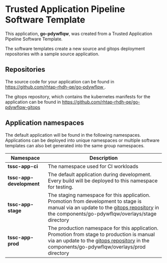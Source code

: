 # Trusted Application Pipeline Software Template

This application, **go-pdywflqw**, was created from a Trusted Application Pipeline Software Template.

The software templates create a new source and gitops deployment repositories with a sample source application. 

## Repositories

The source code for your application can be found in [https://github.com/rhtap-rhdh-qe/go-pdywflqw ](https://github.com/rhtap-rhdh-qe/go-pdywflqw ).
 
The gitops repository, which contains the kubernetes manifests for the application can be found in 
[https://github.com/rhtap-rhdh-qe/go-pdywflqw-gitops ](https://github.com/rhtap-rhdh-qe/go-pdywflqw-gitops ) 

## Application namespaces 

The default application will be found in the following namespaces. Applications can be deployed into unique namespaces or multiple software templates can also bet generated into the same group namespaces.  

|  Namespace   |  Description   |  
| -------- | -------- |
| **tssc-app-ci** | The namespace used for CI workloads |
| **tssc-app-development** | The default application during development. Every build will be deployed to this namespace for testing. |
| **tssc-app-stage** | The staging namespace for this application. Promotion from development to stage is manual via an update to the [gitops repository](https://github.com/rhtap-rhdh-qe/go-pdywflqw-gitops ) in the components/go-pdywflqw/overlays/stage directory |
| **tssc-app-prod** | The production namespace for this application. Promotion from stage to production is manual via an update to the [gitops repository](https://github.com/rhtap-rhdh-qe/go-pdywflqw-gitops ) in the components/go-pdywflqw/overlays/prod directory |